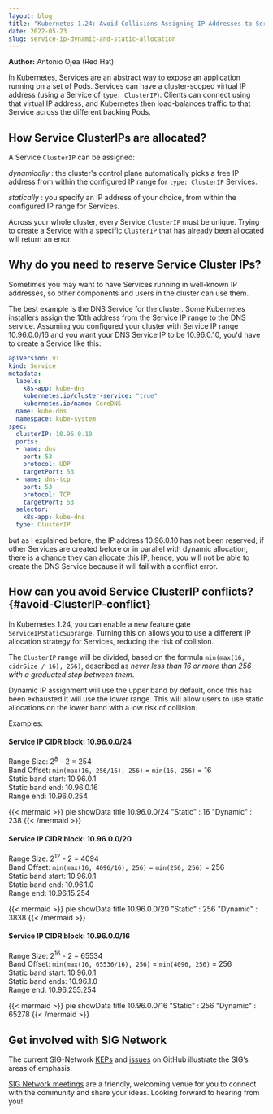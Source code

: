 ```yaml
---
layout: blog
title: "Kubernetes 1.24: Avoid Collisions Assigning IP Addresses to Services"
date: 2022-05-23
slug: service-ip-dynamic-and-static-allocation
---
```


**Author:** Antonio Ojea (Red Hat)


In Kubernetes, [Services](/docs/concepts/services-networking/service/) are an abstract way to expose
an application running on a set of Pods. Services
can have a cluster-scoped virtual IP address (using a Service of `type: ClusterIP`).
Clients can connect using that virtual IP address, and Kubernetes then load-balances traffic to that
Service across the different backing Pods.

## How Service ClusterIPs are allocated?

A Service `ClusterIP` can be assigned:

_dynamically_
: the cluster's control plane automatically picks a free IP address from within the configured IP range for `type: ClusterIP` Services.

_statically_
: you specify an IP address of your choice, from within the configured IP range for Services.

Across your whole cluster, every Service `ClusterIP` must be unique.
Trying to create a Service with a specific `ClusterIP` that has already
been allocated will return an error.

## Why do you need to reserve Service Cluster IPs?

Sometimes you may want to have Services running in well-known IP addresses, so other components and
users in the cluster can use them.

The best example is the DNS Service for the cluster. Some Kubernetes installers assign the 10th address from
the Service IP range to the DNS service. Assuming you configured your cluster with Service IP range
10.96.0.0/16 and you want your DNS Service IP to be 10.96.0.10, you'd have to create a Service like
this:

```yaml
apiVersion: v1
kind: Service
metadata:
  labels:
    k8s-app: kube-dns
    kubernetes.io/cluster-service: "true"
    kubernetes.io/name: CoreDNS
  name: kube-dns
  namespace: kube-system
spec:
  clusterIP: 10.96.0.10
  ports:
  - name: dns
    port: 53
    protocol: UDP
    targetPort: 53
  - name: dns-tcp
    port: 53
    protocol: TCP
    targetPort: 53
  selector:
    k8s-app: kube-dns
  type: ClusterIP
```

but as I explained before, the IP address 10.96.0.10 has not been reserved; if other Services are created
before or in parallel with dynamic allocation, there is a chance they can allocate this IP, hence,
you will not be able to create the DNS Service because it will fail with a conflict error.

## How can you avoid Service ClusterIP conflicts? {#avoid-ClusterIP-conflict}

In Kubernetes 1.24, you can enable a new feature gate `ServiceIPStaticSubrange`.
Turning this on allows you to use a different IP
allocation strategy for Services, reducing the risk of collision.

The `ClusterIP` range will be divided, based on the formula `min(max(16, cidrSize / 16), 256)`,
described as _never less than 16 or more than 256 with a graduated step between them_.

Dynamic IP assignment will use the upper band by default, once this has been exhausted it will
use the lower range. This will allow users to use static allocations on the lower band with a low
risk of collision.

Examples:

#### Service IP CIDR block: 10.96.0.0/24

Range Size: 2<sup>8</sup> - 2 = 254  
Band Offset: `min(max(16, 256/16), 256)` = `min(16, 256)` = 16  
Static band start: 10.96.0.1  
Static band end: 10.96.0.16  
Range end: 10.96.0.254   

{{< mermaid >}}
pie showData
    title 10.96.0.0/24
    "Static" : 16
    "Dynamic" : 238
{{< /mermaid >}}

#### Service IP CIDR block: 10.96.0.0/20

Range Size: 2<sup>12</sup> - 2 = 4094  
Band Offset: `min(max(16, 4096/16), 256)` = `min(256, 256)` = 256  
Static band start: 10.96.0.1  
Static band end: 10.96.1.0  
Range end: 10.96.15.254  

{{< mermaid >}}
pie showData
    title 10.96.0.0/20
    "Static" : 256
    "Dynamic" : 3838
{{< /mermaid >}}

#### Service IP CIDR block: 10.96.0.0/16

Range Size: 2<sup>16</sup> - 2 = 65534  
Band Offset: `min(max(16, 65536/16), 256)` = `min(4096, 256)` = 256  
Static band start: 10.96.0.1  
Static band ends: 10.96.1.0  
Range end: 10.96.255.254  

{{< mermaid >}}
pie showData
    title 10.96.0.0/16
    "Static" : 256
    "Dynamic" : 65278
{{< /mermaid >}}

## Get involved with SIG Network

The current SIG-Network [KEPs](https://github.com/orgs/kubernetes/projects/10) and [issues](https://github.com/kubernetes/kubernetes/issues?q=is%3Aopen+is%3Aissue+label%3Asig%2Fnetwork) on GitHub illustrate the SIG’s areas of emphasis.

[SIG Network meetings](https://github.com/kubernetes/community/tree/master/sig-network) are a friendly, welcoming venue for you to connect with the community and share your ideas.
Looking forward to hearing from you!

